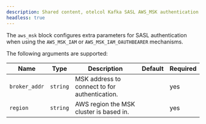 ```yaml
---
description: Shared content, otelcol Kafka SASL AWS_MSK authentication
headless: true
---
```


The `aws_msk` block configures extra parameters for SASL authentication when using the `AWS_MSK_IAM` or `AWS_MSK_IAM_OAUTHBEARER` mechanisms.

The following arguments are supported:

| Name          | Type     | Description                                   | Default | Required |
| ------------- | -------- | --------------------------------------------- | ------- | -------- |
| `broker_addr` | `string` | MSK address to connect to for authentication. |         | yes      |
| `region`      | `string` | AWS region the MSK cluster is based in.       |         | yes      |

